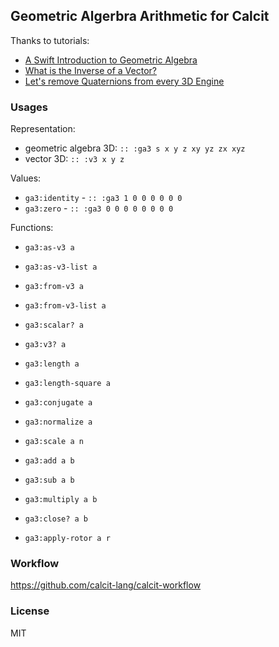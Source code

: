 ## Geometric Algerbra Arithmetic for Calcit

Thanks to tutorials:

- [A Swift Introduction to Geometric Algebra](https://www.youtube.com/watch?v=60z_hpEAtD8&pp=ygUSZ2VvbWV0cmljIGFsZ2VicmEg)
- [What is the Inverse of a Vector?](https://mattferraro.dev/posts/geometric-algebra)
- [Let's remove Quaternions from every 3D Engine](https://marctenbosch.com/quaternions/)

### Usages

Representation:

- geometric algebra 3D: `:: :ga3 s x y z xy yz zx xyz`
- vector 3D: `:: :v3 x y z`

Values:

- `ga3:identity` - `:: :ga3 1 0 0 0 0 0 0`
- `ga3:zero` - `:: :ga3 0 0 0 0 0 0 0 0`

Functions:

- `ga3:as-v3 a`
- `ga3:as-v3-list a`
- `ga3:from-v3 a`
- `ga3:from-v3-list a`

- `ga3:scalar? a`
- `ga3:v3? a`

- `ga3:length a`
- `ga3:length-square a`
- `ga3:conjugate a`
- `ga3:normalize a`

- `ga3:scale a n`

- `ga3:add a b`
- `ga3:sub a b`
- `ga3:multiply a b`
- `ga3:close? a b`
- `ga3:apply-rotor a r`

### Workflow

https://github.com/calcit-lang/calcit-workflow

### License

MIT
